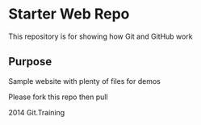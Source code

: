 # Starter Web Repo

This repository is for showing how Git and GitHub work

## Purpose

Sample website with plenty of files for demos

Please fork this repo then pull

2014 Git.Training
